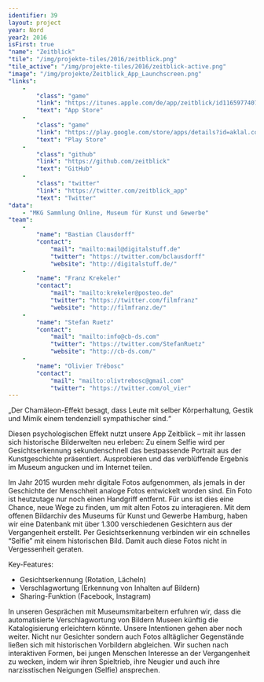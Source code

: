 ```yaml
---
identifier: 39
layout: project
year: Nord
year2: 2016
isFirst: true
"name": "Zeitblick"
"tile": "/img/projekte-tiles/2016/zeitblick.png"
"tile_active": "/img/projekte-tiles/2016/zeitblick-active.png"
"image": "/img/projekte/Zeitblick_App_Launchscreen.png"
"links":
    -
        "class": "game"
        "link": "https://itunes.apple.com/de/app/zeitblick/id1165977407?l=en&mt=8"
        "text": "App Store"
    -
        "class": "game"
        "link": "https://play.google.com/store/apps/details?id=aklal.com.zeitblickapp"
        "text": "Play Store"
    -
        "class": "github"
        "link": "https://github.com/zeitblick"
        "text": "GitHub"
    -
        "class": "twitter"
        "link": "https://twitter.com/zeitblick_app"
        "text": "Twitter"
"data":
    - "MKG Sammlung Online, Museum für Kunst und Gewerbe"
"team":
    -
        "name": "Bastian Clausdorff"
        "contact":
            "mail": "mailto:mail@digitalstuff.de"
            "twitter": "https://twitter.com/bclausdorff"
            "website": "http://digitalstuff.de/"
    -
        "name": "Franz Krekeler"
        "contact":
            "mail": "mailto:krekeler@posteo.de"
            "twitter": "https://twitter.com/filmfranz"
            "website": "http://filmfranz.de/"
    -
        "name": "Stefan Ruetz"
        "contact":
            "mail": "mailto:info@cb-ds.com"
            "twitter": "https://twitter.com/StefanRuetz"
            "website": "http://cb-ds.com/"
    -
        "name": "Olivier Trébosc"
        "contact":
            "mail": "mailto:olivtrebosc@gmail.com"
            "twitter": "https://twitter.com/ol_vier"
---
```

„Der Chamäleon-Effekt besagt, dass Leute mit selber Körperhaltung, Gestik und Mimik einem tendenziell sympathischer sind.“

Diesen psychologischen Effekt nutzt unsere App Zeitblick – mit ihr lassen sich historische Bilderwelten neu erleben: Zu einem Selfie wird per Gesichtserkennung sekundenschnell das bestpassende Portrait aus der Kunstgeschichte  präsentiert. Ausprobieren und das verblüffende Ergebnis im Museum angucken und im Internet teilen.

Im Jahr 2015 wurden mehr digitale Fotos aufgenommen, als jemals in der Geschichte der Menschheit  analoge Fotos entwickelt worden sind. Ein Foto ist heutzutage nur noch einen Handgriff entfernt. Für uns ist dies eine Chance, neue Wege zu finden, um mit alten Fotos zu interagieren.
Mit dem offenen Bildarchiv des Museums für Kunst und Gewerbe Hamburg, haben wir eine Datenbank mit über 1.300 verschiedenen Gesichtern aus der Vergangenheit erstellt. Per Gesichtserkennung verbinden wir ein schnelles “Selfie” mit einem historischen Bild. Damit auch diese Fotos nicht in Vergessenheit geraten.

Key-Features:

- Gesichtserkennung (Rotation, Lächeln)
- Verschlagwortung (Erkennung von Inhalten auf Bildern)
- Sharing-Funktion (Facebook, Instagram)

In unseren Gesprächen mit Museumsmitarbeitern erfuhren wir, dass die automatisierte Verschlagwortung von Bildern Museen künftig die Katalogisierung erleichtern könnte. Unsere Intentionen gehen aber noch weiter. Nicht nur Gesichter sondern auch Fotos alltäglicher Gegenstände ließen sich mit historischen Vorbildern abgleichen. Wir suchen nach interaktiven Formen, bei jungen Menschen Interesse an der Vergangenheit  zu wecken, indem wir ihren Spieltrieb, ihre Neugier und auch ihre narzisstischen Neigungen (Selfie) ansprechen.
